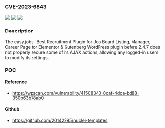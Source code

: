 ### [CVE-2023-6843](https://cve.mitre.org/cgi-bin/cvename.cgi?name=CVE-2023-6843)
![](https://img.shields.io/static/v1?label=Product&message=easy.jobs-%20Best%20Recruitment%20Plugin%20for%20Job%20Board%20Listing%2C%20Manager%2C%20Career%20Page%20for%20Elementor%20%26%20Gutenberg&color=blue)
![](https://img.shields.io/static/v1?label=Version&message=0%3C%202.4.7%20&color=brighgreen)
![](https://img.shields.io/static/v1?label=Vulnerability&message=CWE-284%20Improper%20Access%20Control&color=brighgreen)

### Description

The easy.jobs- Best Recruitment Plugin for Job Board Listing, Manager, Career Page for Elementor & Gutenberg WordPress plugin before 2.4.7 does not properly secure some of its AJAX actions, allowing any logged-in users to modify its settings.

### POC

#### Reference
- https://wpscan.com/vulnerability/41508340-8caf-4dca-bd88-350b63b78ab0

#### Github
- https://github.com/20142995/nuclei-templates

